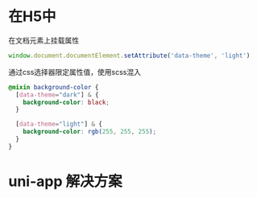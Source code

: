 # 在H5中

在文档元素上挂载属性

```javascript
window.document.documentElement.setAttribute('data-theme', 'light')
```

通过css选择器限定属性值，使用scss混入

```scss
@mixin background-color {
  [data-theme="dark"] & {
    background-color: black;
  }

  [data-theme="light"] & {
    background-color: rgb(255, 255, 255);
  }
}
```

# uni-app 解决方案

